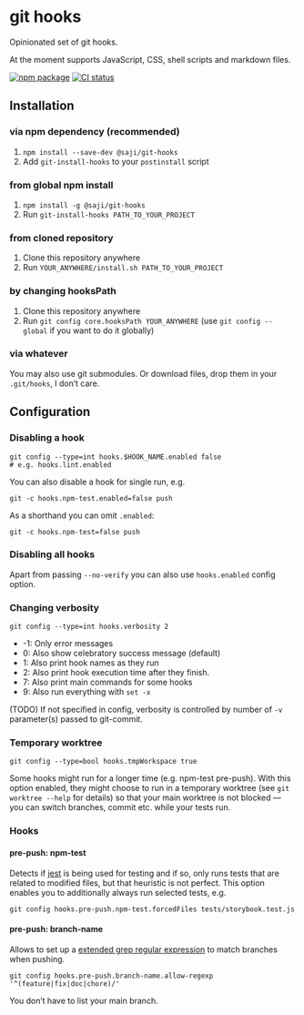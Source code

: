 git hooks
=========

Opinionated set of git hooks.

At the moment supports JavaScript, CSS, shell scripts and markdown files.

[![npm package](https://img.shields.io/npm/v/@saji/git-hooks)](https://www.npmjs.com/package/@saji/git-hooks)
[![CI status](https://github.com/marek-saji/git-hooks/actions/workflows/test.yaml/badge.svg)](https://github.com/marek-saji/git-hooks/actions/workflows/test.yaml)


Installation
------------

### via npm dependency (recommended)

1. `npm install --save-dev @saji/git-hooks`
2. Add `git-install-hooks` to your `postinstall` script

### from global npm install

1. `npm install -g @saji/git-hooks`
2. Run `git-install-hooks PATH_TO_YOUR_PROJECT`

### from cloned repository

1. Clone this repository anywhere
2. Run `YOUR_ANYWHERE/install.sh PATH_TO_YOUR_PROJECT`

### by changing hooksPath

1. Clone this repository anywhere
2. Run `git config core.hooksPath YOUR_ANYWHERE`
   (use `git config --global` if you want to do it globally)

### via whatever

You may also use git submodules. Or download files, drop them in your
`.git/hooks`, I don’t care.


Configuration
-------------

### Disabling a hook

    git config --type=int hooks.$HOOK_NAME.enabled false
    # e.g. hooks.lint.enabled

You can also disable a hook for single run, e.g.

    git -c hooks.npm-test.enabled=false push

As a shorthand you can omit `.enabled`:

    git -c hooks.npm-test=false push

### Disabling all hooks

Apart from passing `--no-verify` you can also use `hooks.enabled`
config option.

### Changing verbosity

    git config --type=int hooks.verbosity 2

- -1: Only error messages
- 0: Also show celebratory success message (default)
- 1: Also print hook names as they run
- 2: Also print hook execution time after they finish.
- 7: Also print main commands for some hooks
- 9: Also run everything with `set -x`

(TODO) If not specified in config, verbosity is controlled by number
of `-v` parameter(s) passed to git-commit.

### Temporary worktree

    git config --type=bool hooks.tmpWorkspace true

Some hooks might run for a longer time (e.g. npm-test pre-push). With
this option enabled, they might choose to run in a temporary worktree
(see `git worktree --help` for details) so that your main worktree is
not blocked — you can switch branches, commit etc. while your tests
run.


### Hooks

#### pre-push: npm-test

Detects if [jest] is being used for testing and if so, only runs tests
that are related to modified files, but that heuristic is not perfect.
This option enables you to additionally always run selected tests, e.g.

    git config hooks.pre-push.npm-test.forcedFiles tests/storybook.test.js


[jest]: https://jestjs.io/


#### pre-push: branch-name

Allows to set up a [extended grep regular expression] to match branches when pushing.

    git config hooks.pre-push.branch-name.allow-regexp '^(feature|fix|doc|chore)/'

You don’t have to list your main branch.


[extended grep regular expression]: https://www.gnu.org/software/grep/manual/grep.html#Basic-vs-Extended
